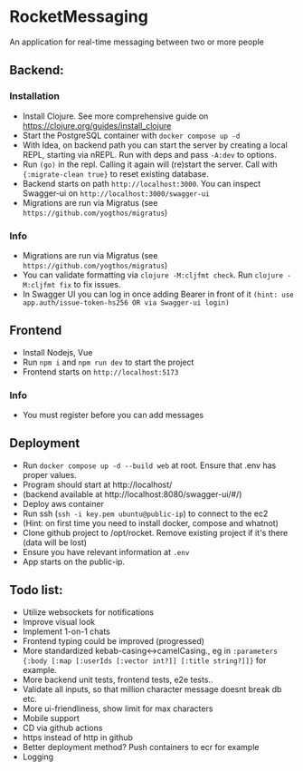 # RocketMessaging

An application for real-time messaging between two or more people

## Backend:

### Installation

- Install Clojure. See more comprehensive guide on https://clojure.org/guides/install_clojure
- Start the PostgreSQL container with `docker compose up -d`
- With Idea, on backend path you can start the server by creating a local REPL, starting via nREPL. Run with deps and pass `-A:dev` to options.
- Run `(go)` in the repl. Calling it again will (re)start the server. Call with `{:migrate-clean true}` to reset existing database.
- Backend starts on path `http://localhost:3000`. You can inspect Swagger-ui on `http://localhost:3000/swagger-ui`
- Migrations are run via Migratus (see `https://github.com/yogthos/migratus`)

### Info

- Migrations are run via Migratus (see `https://github.com/yogthos/migratus`)
- You can validate formatting via `clojure -M:cljfmt check`. Run `clojure -M:cljfmt fix` to fix issues.
- In Swagger UI you can log in once adding Bearer <token> in front of it `(hint: use app.auth/issue-token-hs256 OR via Swagger-ui login)`

## Frontend

- Install Nodejs, Vue
- Run `npm i` and `npm run dev` to start the project
- Frontend starts on `http://localhost:5173`

### Info

- You must register before you can add messages


## Deployment
- Run `docker compose up -d --build web` at root. Ensure that .env has proper values.
- Program should start at http://localhost/
- (backend available at http://localhost:8080/swagger-ui/#/)
- Deploy aws container
- Run ssh (`ssh -i key.pem ubuntu@public-ip`) to connect to the ec2
- (Hint: on first time you need to install docker, compose and whatnot)
- Clone github project to /opt/rocket. Remove existing project if it's there (data will be lost)
- Ensure you have relevant information at `.env`
- App starts on the public-ip.

## Todo list:

- Utilize websockets for notifications
- Improve visual look
- Implement 1-on-1 chats
- Frontend typing could be improved (progressed)
- More standardized kebab-casing<->camelCasing., eg in
`:parameters {:body [:map
                     [:userIds [:vector int?]]
                     [:title string?]]}`
for example.
- More backend unit tests, frontend tests, e2e tests..
- Validate all inputs, so that million character message doesnt break db etc.
- More ui-friendliness, show limit for max characters
- Mobile support
- CD via github actions
- https instead of http in github
- Better deployment method? Push containers to ecr for example
- Logging
